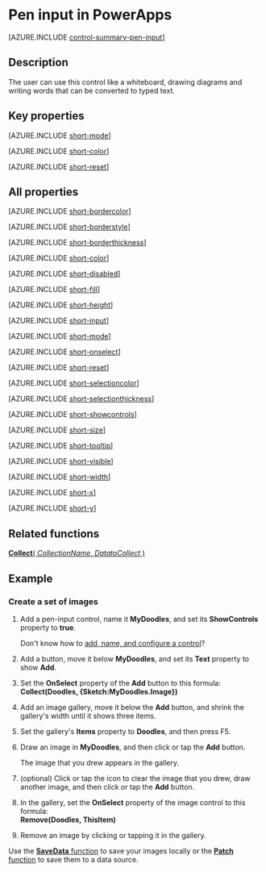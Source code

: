<properties
    pageTitle="Pen input: reference | Microsoft PowerApps"
    description="Information, including properties and examples, about the pen-input control"
    services=""
    suite="powerapps"
    documentationCenter="na"
    authors="aftowen"
    manager="erikre"
    editor=""
    tags=""/>

<tags
   ms.service="powerapps"
   ms.devlang="na"
   ms.topic="article"
   ms.tgt_pltfrm="na"
   ms.workload="na"
   ms.date="02/29/2016"
   ms.author="anneta"/>

# Pen input in PowerApps #
[AZURE.INCLUDE [control-summary-pen-input](../../includes/control-summary-pen-input.md)]

## Description ##
The user can use this control like a whiteboard, drawing diagrams and writing words that can be converted to typed text.

## Key properties ##

[AZURE.INCLUDE [short-mode](../../includes/short-mode.md)]

[AZURE.INCLUDE [short-color](../../includes/short-color.md)]

[AZURE.INCLUDE [short-reset](../../includes/short-reset.md)]

## All properties ##

[AZURE.INCLUDE [short-bordercolor](../../includes/short-bordercolor.md)]

[AZURE.INCLUDE [short-borderstyle](../../includes/short-borderstyle.md)]

[AZURE.INCLUDE [short-borderthickness](../../includes/short-borderthickness.md)]

[AZURE.INCLUDE [short-color](../../includes/short-color.md)]

[AZURE.INCLUDE [short-disabled](../../includes/short-disabled.md)]

[AZURE.INCLUDE [short-fill](../../includes/short-fill.md)]

[AZURE.INCLUDE [short-height](../../includes/short-height.md)]

[AZURE.INCLUDE [short-input](../../includes/short-input.md)]

[AZURE.INCLUDE [short-mode](../../includes/short-mode.md)]

[AZURE.INCLUDE [short-onselect](../../includes/short-onselect.md)]

[AZURE.INCLUDE [short-reset](../../includes/short-reset.md)]

[AZURE.INCLUDE [short-selectioncolor](../../includes/short-selectioncolor.md)]

[AZURE.INCLUDE [short-selectionthickness](../../includes/short-selectionthickness.md)]

[AZURE.INCLUDE [short-showcontrols](../../includes/short-showcontrols.md)]

[AZURE.INCLUDE [short-size](../../includes/short-size.md)]

[AZURE.INCLUDE [short-tooltip](../../includes/short-tooltip.md)]

[AZURE.INCLUDE [short-visible](../../includes/short-visible.md)]

[AZURE.INCLUDE [short-width](../../includes/short-width.md)]

[AZURE.INCLUDE [short-x](../../includes/short-x.md)]

[AZURE.INCLUDE [short-y](../../includes/short-y.md)]

## Related functions ##

[**Collect**( *CollectionName*, *DatatoCollect* )](function-clear-collect-clearcollect.md)

## Example ##

### Create a set of images ###
1. Add a pen-input control, name it **MyDoodles**, and set its **ShowControls** property to **true**.

	Don't know how to [add, name, and configure a control](add-configure-controls.md)?

1. Add a button, move it below **MyDoodles**, and set its **Text** property to show **Add**.

1. Set the **OnSelect** property of the **Add** button to this formula:<br>
**Collect(Doodles, {Sketch:MyDoodles.Image})**

1. Add an image gallery, move it below the **Add** button, and shrink the gallery's width until it shows three items.

1. Set the gallery's **Items** property to **Doodles**, and then  press F5.

1. Draw an image in **MyDoodles**, and then click or tap the **Add** button.

	The image that you drew appears in the gallery.

1. (optional) Click or tap the icon to clear the image that you drew, draw another image, and then click or tap the **Add** button.

1. In the gallery, set the **OnSelect** property of the image control to this formula:<br>
**Remove(Doodles, ThisItem)**

1. Remove an image by clicking or tapping it in the gallery.

Use the [**SaveData** function](function-savedata-loaddata.md) to save your images locally or the [**Patch** function](function-patch.md) to save them to a data source.
